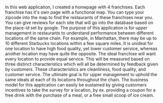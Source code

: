 In this web application, I created a homepage with 4 franchises. Each franchise has it's own page with a functional map. You can type your zipcode into the map to find the restaurants of these franchises near you. You can give reviews for each site that will go into the database based on the place-id set by google.
The purpose of this application is for upper management in restaurants to understand performance between different locations of the same chain. For example, in Manhattan, there may be up to 10 different Starbucks locations within a few square miles. It is unideal for one location to have high food quality, yet lower customer service, whereas another location may have quite the opposite. The ideal franchise will want every location to provide equal service. 
This will be measured based on three distinct characteristics which will all be determined by feedback given by customers. These characteristics are cleanliness, food quality, and customer service. 
The ultimate goal is for upper management to uphold the same ideals at each of its locations throughout the chain. 
The business model for this application can easily be sustained by giving customers incentives to take the survey for a location, by ex. providing a coupon for a free drink with the purchase of a meal, or a free small scoop of ice cream. 
